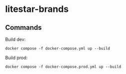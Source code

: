 # litestar-brands

## Commands

Build dev:

```commandline
docker compose -f docker-compose.yml up --build
```

Build prod:

```commandline
docker compose -f docker-compose.prod.yml up --build
```
